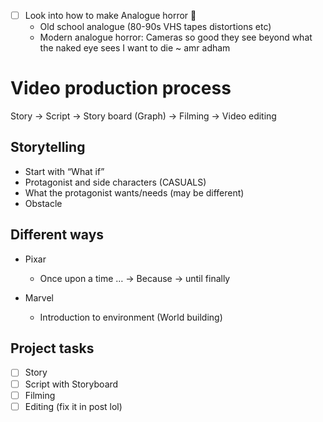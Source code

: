 - [ ] Look into how to make Analogue horror 🔼 
	- Old school analogue (80-90s VHS tapes distortions etc)
	- Modern analogue horror: Cameras so good they see beyond what the naked eye sees
 I want to die ~ amr adham 
# Video production process
Story -> Script -> Story board (Graph) -> Filming -> Video editing 

## Storytelling
- Start with “What if”
- Protagonist and side characters (CASUALS)
- What the protagonist wants/needs (may be different)
- Obstacle
## Different ways
-  Pixar
	- Once upon a time … -> Because -> until finally


-  Marvel
	- Introduction to environment (World building)
## Project tasks
- [ ] Story
- [ ] Script with Storyboard
- [ ] Filming
- [ ] Editing (fix it in post lol)